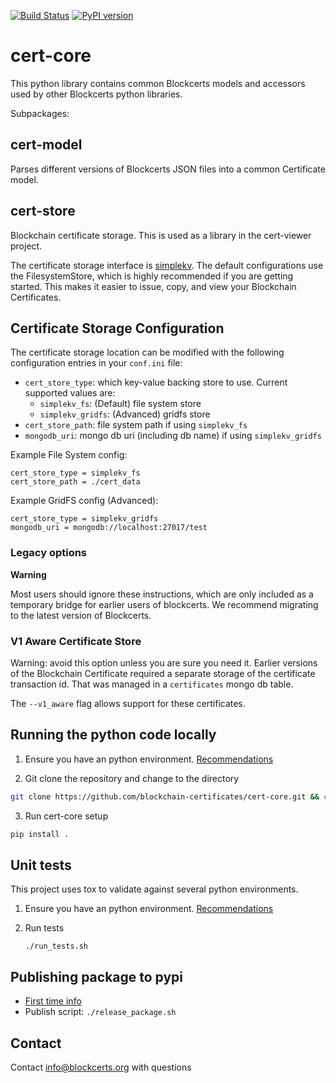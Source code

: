 [![Build Status](https://travis-ci.org/blockchain-certificates/cert-core.svg?branch=master)](https://travis-ci.org/blockchain-certificates/cert-core)
[![PyPI version](https://badge.fury.io/py/cert-core.svg)](https://badge.fury.io/py/cert-core)

# cert-core
This python library contains common Blockcerts models and accessors used by other Blockcerts python libraries.

Subpackages:

## cert-model

Parses different versions of Blockcerts JSON files into a common Certificate model.

## cert-store

Blockchain certificate storage. This is used as a library in the cert-viewer project.

The certificate storage interface is [simplekv](https://pypi.python.org/pypi/simplekv/). The default configurations 
use the FilesystemStore, which is highly recommended if you are getting started. This makes it easier to issue,
copy, and view your Blockchain Certificates.

## Certificate Storage Configuration

The certificate storage location can be modified with the following configuration entries in your `conf.ini` file:

- `cert_store_type`: which key-value backing store to use. Current supported values are:
  - `simplekv_fs`: (Default) file system store
  - `simplekv_gridfs`: (Advanced) gridfs store
- `cert_store_path`: file system path if using `simplekv_fs`
- `mongodb_uri`: mongo db uri (including db name) if using `simplekv_gridfs`


Example File System config:

```
cert_store_type = simplekv_fs
cert_store_path = ./cert_data
```

Example GridFS config (Advanced):

```
cert_store_type = simplekv_gridfs
mongodb_uri = mongodb://localhost:27017/test
```


### Legacy options

**Warning**

Most users should ignore these instructions, which are only included as a temporary bridge for earlier users of blockcerts. We recommend migrating to the latest version of Blockcerts. 

### V1 Aware Certificate Store

Warning: avoid this option unless you are sure you need it. Earlier versions of the Blockchain Certificate
required a separate storage of the certificate transaction id. That was managed in a `certificates` mongo db table.

The `--v1_aware` flag allows support for these certificates.


## Running the python code locally

1. Ensure you have an python environment. [Recommendations](https://github.com/blockchain-certificates/cert-issuer/blob/master/docs/virtualenv.md)

2. Git clone the repository and change to the directory

  ```bash
  git clone https://github.com/blockchain-certificates/cert-core.git && cd cert-core
  ```

3. Run cert-core setup

  ```bash
  pip install .
  ```

## Unit tests

This project uses tox to validate against several python environments.

1. Ensure you have an python environment. [Recommendations](https://github.com/blockchain-certificates/cert-issuer/blob/master/docs/virtualenv.md)

2. Run tests
    ```
    ./run_tests.sh
    ```

## Publishing package to pypi

- [First time info](http://peterdowns.com/posts/first-time-with-pypi.html)
- Publish script: `./release_package.sh`

## Contact

Contact [info@blockcerts.org](mailto:info@blockcerts.org) with questions

